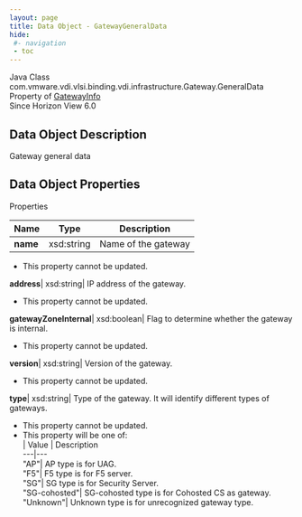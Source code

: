 ```yaml
---
layout: page
title: Data Object - GatewayGeneralData
hide:
 #- navigation
 - toc
---
```






Java Class
    com.vmware.vdi.vlsi.binding.vdi.infrastructure.Gateway.GeneralData  
Property of
     [GatewayInfo](vdi.infrastructure.Gateway.GatewayInfo.md#field_detail)  
Since 
    Horizon View 6.0

## Data Object Description 

Gateway general data 

## Data Object Properties

Properties

Name |  Type |  Description   
---|---|---  
**name**|  xsd:string|  Name of the gateway   


 * This property cannot be updated.

  
**address**|  xsd:string|  IP address of the gateway.   


 * This property cannot be updated.

  
**gatewayZoneInternal**|  xsd:boolean|  Flag to determine whether the gateway is internal.   


 * This property cannot be updated.

  
**version**|  xsd:string|  Version of the gateway.   


 * This property cannot be updated.

  
**type**|  xsd:string|  Type of the gateway. It will identify different types of gateways.   


 * This property cannot be updated.
  * This property will be one of:  
|  Value |  Description   
---|---  
"AP"| AP type is for UAG.  
"F5"| F5 type is for F5 server.  
"SG"| SG type is for Security Server.  
"SG-cohosted"| SG-cohosted type is for Cohosted CS as gateway.  
"Unknown"| Unknown type is for unrecognized gateway type.  

  
  

  

